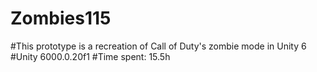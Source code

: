 # Zombies115
#This prototype is a recreation of Call of Duty's zombie mode in Unity 6
#Unity 6000.0.20f1
#Time spent: 15.5h